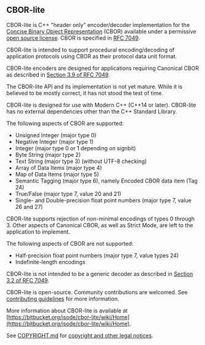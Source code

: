 CBOR-lite
---------

CBOR-lite is C++ "header only" encoder/decoder implementation for
the [Concise Binary Object Representation](https://cbor.io) (CBOR)
available under a permissive [open source license](./COPYRIGHT.md).
CBOR is specified in [RFC 7049](https://tools.ietf.org/html/rfc7049).

CBOR-lite is intended to support procedural encoding/decoding of
application protocols using CBOR as their protocol data unit format.

CBOR-lite encoders are designed for applications requiring Canonical
CBOR as described in [Section 3.9 of RFC
7049](https://tools.ietf.org/html/rfc7049#section-3.9).

The CBOR-lite API and its implementation is not yet mature. While
it is believed to be mostly correct, it has not stood the test of
time.

CBOR-lite is designed for use with Modern C++ (C++14 or later).
CBOR-lite has no external dependencies other than the C++ Standard
Library.

The following aspects of CBOR are supported:

* Unsigned Integer (major type 0)
* Negative Integer (major type 1)
* Integer (major type 0 or 1 depending on signbit)
* Byte String (major type 2)
* Text String (major type 3) (without UTF-8 checking)
* Array of Data Items (major type 4)
* Map of Data Items (major type 5)
* Semantic Tagging (major type 6), namely Encoded CBOR data item (Tag 24)
* True/False (major type 7, value 20 and 21)
* Single- and Double-precision float point numbers (major type 7, value 26 and 27)

CBOR-lite supports rejection of non-minimal encodings of types 0
through 3. Other aspects of Canonical CBOR, as well as Strict Mode,
are left to the application to implement.

The following aspects of CBOR are not supported:

* Half-precision float point numbers (major type 7, value types 24)
* Indefinite-length encodings

CBOR-lite is not intended to be a generic decoder as described in
[Section 3.2 of RFC 7049](https://tools.ietf.org/html/rfc7049#section-3.2).

CBOR-lite is open-source. Community contributions are welcomed. See
[contributing guidelines](CONTRIBUTING.md) for more information.

More information about CBOR-lite is available at
[https://bitbucket.org/isode/cbor-lite/wiki/Home](https://bitbucket.org/isode/cbor-lite/wiki/Home).

See [COPYRIGHT.md](./COPYRIGHT.md) for [copyright and other legal notices](./COPYRIGHT.md).
